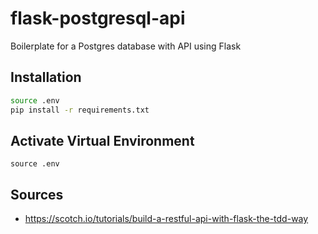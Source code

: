 # flask-postgresql-api

Boilerplate for a Postgres database with API using Flask

## Installation

```bash
source .env
pip install -r requirements.txt

```

## Activate Virtual Environment

`source .env`

## Sources

- https://scotch.io/tutorials/build-a-restful-api-with-flask-the-tdd-way